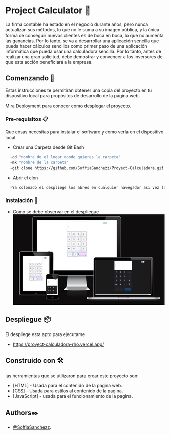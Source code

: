 # Project Calculator 🧮

La firma contable ha estado en el negocio durante años, pero nunca actualizan sus métodos, lo que no le suma a su imagen pública, y la única forma de conseguir nuevos clientes es de boca en boca, lo que no aumenta las ganancias. 
Por lo tanto, se va a desarrollar una aplicación sencilla que pueda hacer cálculos sencillos como primer paso de una aplicación informática que pueda usar una calculadora sencilla. Por lo tanto, antes de realizar una gran solicitud, debe demostrar y convencer a los inversores de que esta acción beneficiará a la empresa. 


## Comenzando 🚀

Estas instrucciones te permitirán obtener una copia del proyecto en tu dispositivo local para propósitos de desarrollo de la pagina web.

Mira Deployment para conocer como desplegar el proyecto.

### Pre-requisitos 📋

Que cosas necesitas para instalar el software y como verla en el dispositivo local.

- Crear una Carpeta desde Git Bash

```bash
  -cd "nombre de el lugar donde quieres la carpeta"
  -mk "nombre de la carpeta"
  -git clone https://github.com/SoffiaSanchezz/Proyect-Calculadora.git
```
- Abrir el clon

```bash
  -Ya colonado el despliege los abres en cualquier navegador asi vez la pagina web finalizada.
```
### Instalación 🔧

- Como se debe observar en el despliegue
![Version Desktop](Responsive.jpeg)


## Despliegue 📦

El despliege esta apto para ejecutarse 
- https://proyect-calculadora-rho.vercel.app/

## Construido con 🛠️

las herramientas que se utilizaron para crear este proyecto son:

- [HTML] - Usada para el contenido de la pagina web.
- [CSS] - Usada para estilos al contenido de la pagina.
- [JavaScript] - usada para el funcionamiento de la pagina.


## Authors✒️

- [@SoffiaSanchezz](https://github.com/SoffiaSanchezz).
